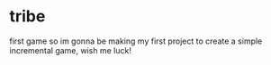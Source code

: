 # tribe
first game
so im gonna be making my first project to create a simple incremental game, wish me luck!
